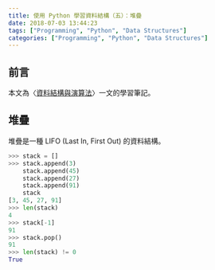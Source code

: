 ```yaml
---
title: 使用 Python 學習資料結構（五）：堆疊
date: 2018-07-03 13:44:23
tags: ["Programming", "Python", "Data Structures"]
categories: ["Programming", "Python", "Data Structures"]
---
```


## 前言

本文為〈[資料結構與演算法](https://legacy.gitbook.com/book/yuanbin/algorithm/details/zh-tw)〉一文的學習筆記。

## 堆疊

堆疊是一種 LIFO (Last In, First Out) 的資料結構。

```py
>>> stack = []
>>> stack.append(3)
    stack.append(45)
    stack.append(27)
    stack.append(91)
    stack
[3, 45, 27, 91]
>>> len(stack)
4
>>> stack[-1]
91
>>> stack.pop()
91
>>> len(stack) != 0
True
```
